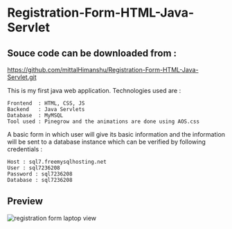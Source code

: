  
# Registration-Form-HTML-Java-Servlet 

## Souce code can be downloaded from :

https://github.com/mittalHimanshu/Registration-Form-HTML-Java-Servlet.git

This is my first java web application. Technologies used are :
```
Frontend  : HTML, CSS, JS
Backend   : Java Servlets
Database  : MyMSQL
Tool used : Pinegrow and the animations are done using AOS.css
```

A basic form in which user will give its basic information and the information will be sent to a database instance which can be verified by following credentials :
```
Host : sql7.freemysqlhosting.net
User : sql7236208
Password : sql7236208
Database : sql7236208
```
## Preview

![registration form laptop view](https://user-images.githubusercontent.com/32336514/41193503-99febfd6-6c2a-11e8-91ee-603bad8ac6c1.jpg)
